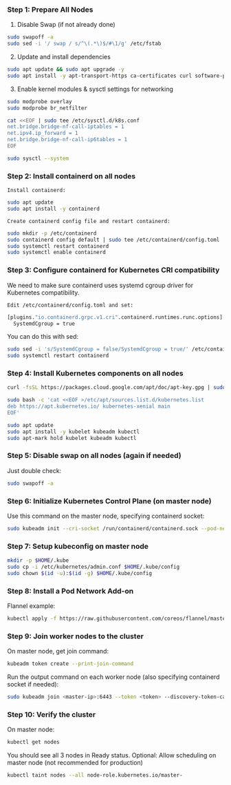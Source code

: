 ### Step 1: Prepare All Nodes

1. Disable Swap (if not already done)

```bash
sudo swapoff -a
sudo sed -i '/ swap / s/^\(.*\)$/#\1/g' /etc/fstab
```

2. Update and install dependencies

```bash
sudo apt update && sudo apt upgrade -y
sudo apt install -y apt-transport-https ca-certificates curl software-properties-common
```

3. Enable kernel modules & sysctl settings for networking

```bash
sudo modprobe overlay
sudo modprobe br_netfilter

cat <<EOF | sudo tee /etc/sysctl.d/k8s.conf
net.bridge.bridge-nf-call-iptables = 1
net.ipv4.ip_forward = 1
net.bridge.bridge-nf-call-ip6tables = 1
EOF

sudo sysctl --system
```

### Step 2: Install containerd on all nodes

    Install containerd:

```bash
sudo apt update
sudo apt install -y containerd
```
    Create containerd config file and restart containerd:

```bash
sudo mkdir -p /etc/containerd
sudo containerd config default | sudo tee /etc/containerd/config.toml
sudo systemctl restart containerd
sudo systemctl enable containerd
```

### Step 3: Configure containerd for Kubernetes CRI compatibility

We need to make sure containerd uses systemd cgroup driver for Kubernetes compatibility.

`Edit /etc/containerd/config.toml and set:`

```bash
[plugins."io.containerd.grpc.v1.cri".containerd.runtimes.runc.options]
  SystemdCgroup = true
```

You can do this with sed:

```bash
sudo sed -i 's/SystemdCgroup = false/SystemdCgroup = true/' /etc/containerd/config.toml
sudo systemctl restart containerd
```

### Step 4: Install Kubernetes components on all nodes

```bash
curl -fsSL https://packages.cloud.google.com/apt/doc/apt-key.gpg | sudo apt-key add -

sudo bash -c 'cat <<EOF >/etc/apt/sources.list.d/kubernetes.list
deb https://apt.kubernetes.io/ kubernetes-xenial main
EOF'

sudo apt update
sudo apt install -y kubelet kubeadm kubectl
sudo apt-mark hold kubelet kubeadm kubectl
```

### Step 5: Disable swap on all nodes (again if needed)

Just double check:

```bash
sudo swapoff -a
```

### Step 6: Initialize Kubernetes Control Plane (on master node)

Use this command on the master node, specifying containerd socket:

```bash
sudo kubeadm init --cri-socket /run/containerd/containerd.sock --pod-network-cidr=10.244.0.0/16
```

### Step 7: Setup kubeconfig on master node

```bash
mkdir -p $HOME/.kube
sudo cp -i /etc/kubernetes/admin.conf $HOME/.kube/config
sudo chown $(id -u):$(id -g) $HOME/.kube/config
```

### Step 8: Install a Pod Network Add-on

Flannel example:

```bash
kubectl apply -f https://raw.githubusercontent.com/coreos/flannel/master/Documentation/kube-flannel.yml
```

### Step 9: Join worker nodes to the cluster

On master node, get join command:

```bash
kubeadm token create --print-join-command
```

Run the output command on each worker node (also specifying containerd socket if needed):

```bash
sudo kubeadm join <master-ip>:6443 --token <token> --discovery-token-ca-cert-hash sha256:<hash> --cri-socket /run/containerd/containerd.sock
```

### Step 10: Verify the cluster

On master node:

```bash
kubectl get nodes
```

You should see all 3 nodes in Ready status.
Optional: Allow scheduling on master node (not recommended for production)

```bash
kubectl taint nodes --all node-role.kubernetes.io/master-
```